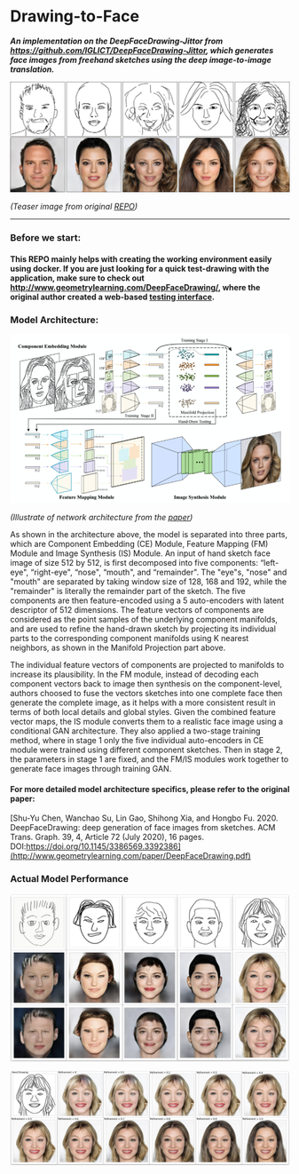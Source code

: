 # Drawing-to-Face

***An implementation on the DeepFaceDrawing-Jittor from https://github.com/IGLICT/DeepFaceDrawing-Jittor, which generates face images from freehand sketches using the deep image-to-image translation.***

![teaser image from original repo](showcase/teaser.jpg)

*(Teaser image from original [REPO](https://github.com/IGLICT/DeepFaceDrawing-Jittor/))*

___

### Before we start:

#### This REPO mainly helps with creating the working environment easily using docker. If you are just looking for a quick test-drawing with the application, make sure to check out http://www.geometrylearning.com/DeepFaceDrawing/, where the original author created a web-based [testing interface](http://deepfacedrawing.geometrylearning.com/index_EN_621.html/).

### Model Architecture:

![architecture](showcase/architecture.png)

*(Illustrate of network architecture from the [paper](http://www.geometrylearning.com/paper/DeepFaceDrawing.pdf))*

As shown in the architecture above, the model is separated into three parts, which are Component Embedding (CE) Module, Feature Mapping (FM) Module and Image Synthesis (IS) Module. An input of hand sketch face image of size 512 by 512, is first decomposed into five components: “left-eye", “right-eye", “nose", “mouth", and “remainder". The "eye"s, "nose" and "mouth" are separated by taking window size of 128, 168 and 192, while the "remainder" is literally the remainder part of the sketch. The five components are then feature-encoded using a 5 auto-encoders with latent descriptor of 512 dimensions. The feature vectors of components are considered as the point samples of the underlying component manifolds, and are used to refine the hand-drawn sketch by projecting its individual parts to the corresponding component manifolds using K nearest neighbors, as shown in the Manifold Projection part above.

The individual feature vectors of components are projected to manifolds to increase its plausibility. In the FM module, instead of decoding each component vectors back to image then synthesis on the component-level, authors choosed to fuse the vectors sketches into one complete face then generate the complete image, as it helps with a more consistent result in terms of both local details and global styles. Given the combined feature vector maps, the IS module converts them to a realistic face image using a conditional GAN architecture. They also applied a two-stage training method, where in stage 1 only the five individual auto-encoders in CE module were trained using different component sketches. Then in stage 2, the parameters in stage 1 are fixed, and the FM/IS modules work together to generate face images through training GAN. 

#### For more detailed model architecture specifics, please refer to the original paper: 
[Shu-Yu Chen, Wanchao Su, Lin Gao, Shihong Xia, and Hongbo Fu. 2020. DeepFaceDrawing: deep generation of face images from sketches. ACM Trans. Graph. 39, 4, Article 72 (July 2020), 16 pages. DOI:https://doi.org/10.1145/3386569.3392386](http://www.geometrylearning.com/paper/DeepFaceDrawing.pdf)

### Actual Model Performance

![actual image 1](showcase/actualcase1.png)

![actual image 2](showcase/actualcase2.jpg)


